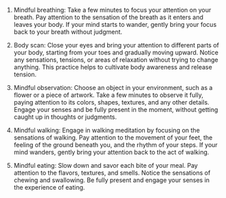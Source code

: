 1.  Mindful breathing: Take a few minutes to focus your attention on your breath. Pay attention to the sensation of the breath as it enters and leaves your body. If your mind starts to wander, gently bring your focus back to your breath without judgment.

2.  Body scan: Close your eyes and bring your attention to different parts of your body, starting from your toes and gradually moving upward. Notice any sensations, tensions, or areas of relaxation without trying to change anything. This practice helps to cultivate body awareness and release tension.

3.  Mindful observation: Choose an object in your environment, such as a flower or a piece of artwork. Take a few minutes to observe it fully, paying attention to its colors, shapes, textures, and any other details. Engage your senses and be fully present in the moment, without getting caught up in thoughts or judgments.

4.  Mindful walking: Engage in walking meditation by focusing on the sensations of walking. Pay attention to the movement of your feet, the feeling of the ground beneath you, and the rhythm of your steps. If your mind wanders, gently bring your attention back to the act of walking.

5.  Mindful eating: Slow down and savor each bite of your meal. Pay attention to the flavors, textures, and smells. Notice the sensations of chewing and swallowing. Be fully present and engage your senses in the experience of eating.